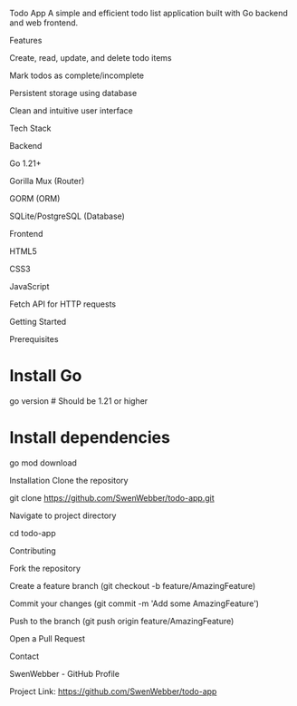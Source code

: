 Todo App
A simple and efficient todo list application built with Go backend and web frontend.

Features

Create, read, update, and delete todo items

Mark todos as complete/incomplete

Persistent storage using database

Clean and intuitive user interface

Tech Stack

Backend

Go 1.21+

Gorilla Mux (Router)

GORM (ORM)

SQLite/PostgreSQL (Database)

Frontend

HTML5

CSS3

JavaScript

Fetch API for HTTP requests

Getting Started

Prerequisites

# Install Go
go version # Should be 1.21 or higher

# Install dependencies
go mod download

Installation
Clone the repository

git clone https://github.com/SwenWebber/todo-app.git

Navigate to project directory

cd todo-app

Contributing

Fork the repository

Create a feature branch (git checkout -b feature/AmazingFeature)

Commit your changes (git commit -m 'Add some AmazingFeature')

Push to the branch (git push origin feature/AmazingFeature)

Open a Pull Request


Contact

SwenWebber - GitHub Profile

Project Link: https://github.com/SwenWebber/todo-app
